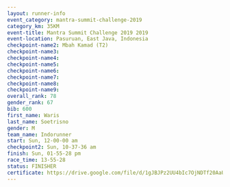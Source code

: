 ```yaml
---
layout: runner-info 
event_category: mantra-summit-challenge-2019 
category_km: 35KM 
event-title: Mantra Summit Challenge 2019 2019 
event-location: Pasuruan, East Java, Indonesia 
checkpoint-name2: Mbah Kamad (T2) 
checkpoint-name3: 
checkpoint-name4: 
checkpoint-name5: 
checkpoint-name6: 
checkpoint-name7: 
checkpoint-name8: 
checkpoint-name9: 
overall_rank: 78
gender_rank: 67
bib: 600
first_name: Waris
last_name: Soetrisno
gender: M
team_name: Indorunner
start: Sun, 12-00-00 am
checkpoint2: Sun, 10-37-36 am
finish: Sun, 01-55-28 pm
race_time: 13-55-28
status: FINISHER
certificate: https://drive.google.com/file/d/1gJBJPz2UU4bIc7OjNDTf20AaUJKChwXt/view?usp=sharing
---
```

